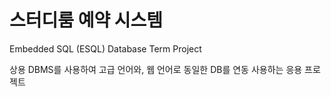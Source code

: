 # 스터디룸 예약 시스템

Embedded SQL (ESQL) Database Term Project

상용 DBMS를 사용하여 고급 언어와, 웹 언어로 동일한 DB를 연동 사용하는 응용 프로젝트

